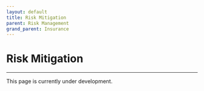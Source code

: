 ```yaml
---
layout: default
title: Risk Mitigation
parent: Risk Management
grand_parent: Insurance
---
```


# Risk Mitigation

---

This page is currently under development.

